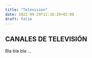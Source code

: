 ```yaml
---
title: "Television"
date: 2022-09-29T12:16:28+02:00
draft: false
---
```


## CANALES DE TELEVISIÓN

Bla bla bla ...
